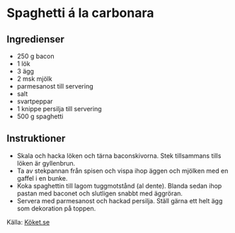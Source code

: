 # Spaghetti á la carbonara

## Ingredienser

* 250 g bacon
* 1  lök
* 3  ägg
* 2 msk mjölk
* parmesanost till servering
* salt
* svartpeppar
* 1 knippe persilja till servering
* 500 g spaghetti

## Instruktioner

* Skala och hacka löken och tärna baconskivorna. Stek tillsammans tills löken är gyllenbrun.
* Ta av stekpannan från spisen och vispa ihop äggen och mjölken med en gaffel i en bunke.
* Koka spaghettin till lagom tuggmotstånd (al dente). Blanda sedan ihop pastan med baconet och slutligen snabbt med äggröran.
* Servera med parmesanost och hackad persilja. Ställ gärna ett helt ägg som dekoration på toppen.

Källa: [Köket.se](https://www.koket.se/koket/alexandra-zazzi/spaghetti-a-la-carbonara/)